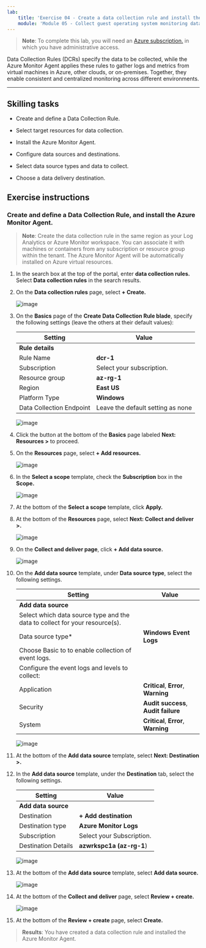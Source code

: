 ```yaml
---
lab:
    title: 'Exercise 04 - Create a data collection rule and install the Azure Monitor Agent'    
    module: 'Module 05 - Collect guest operating system monitoring data from Azure and hybrid virtual machines using Azure Monitor Agent'
---
```



>**Note**: To complete this lab, you will need an [Azure subscription.](https://azure.microsoft.com/en-us/free/?azure-portal=true) in which you have administrative access. 


Data Collection Rules (DCRs) specify the data to be collected, while the Azure Monitor Agent applies these rules to gather logs and metrics from virtual machines in Azure, other clouds, or on-premises. Together, they enable consistent and centralized monitoring across different environments.

---

## Skilling tasks

- Create and define a Data Collection Rule.

- Select target resources for data collection.

- Install the Azure Monitor Agent.
  
- Configure data sources and destinations.

- Select data source types and data to collect.

- Choose a data delivery destination.

## Exercise instructions 

### Create and define a Data Collection Rule, and install the Azure Monitor Agent.

>**Note**: Create the data collection rule in the same region as your Log Analytics or Azure Monitor workspace. You can associate it with machines or containers from any subscription or resource group within the tenant. The Azure Monitor Agent will be automatically installed on Azure virtual resources.

1. In the search box at the top of the portal, enter **data collection rules.** Select **Data collection rules** in the search results.
  
2. On the **Data collection rules** page, select **+ Create.**
  
    ![image](https://github.com/user-attachments/assets/a472bc6f-fa96-4615-a67c-c99e8b9ce7a4)

3. On the **Basics** page of the **Create Data Collection Rule blade**, specify the following settings (leave the others at their default values):

    |Setting|Value|
    |---|---|
    |**Rule details**|
    |Rule Name|**dcr-1**|
    |Subscription|Select your subscription.|
    |Resource group|**az-rg-1**|
    |Region|**East US**|
    |Platform Type|**Windows**|
    |Data Collection Endpoint|Leave the default setting as none|

   ![image](https://github.com/user-attachments/assets/6c63c48f-f7a9-4fb2-8fc0-e22084cd5013)

4. Click the button at the bottom of the **Basics** page labeled **Next: Resources >** to proceed.
   
5. On the **Resources** page, select **+ Add resources.**

   ![image](https://github.com/user-attachments/assets/7e45996b-478b-4be4-9df3-df6127da6cb4)

6. In the **Select a scope** template, check the **Subscription** box in the **Scope.**

   ![image](https://github.com/user-attachments/assets/0d228e47-039e-4418-ae66-025957e368bc)

8. At the bottom of the **Select a scope** template, click **Apply.**
  
9. At the bottom of the **Resources** page, select **Next: Collect and deliver >.**

   ![image](https://github.com/user-attachments/assets/95556211-654f-4810-98a0-5cd8fac13bff)  

11. On the **Collect and deliver page**, click **+ Add data source.**

    ![image](https://github.com/user-attachments/assets/8274b0c1-8617-4889-9aef-78e050f2bd00)

13. On the **Add data source** template, under **Data source type**, select the following settings.
    
    |Setting|Value|
    |---|---|
    |**Add data source**|
    |Select which data source type and the data to collect for your resource(s).|
    |Data source type*|**Windows Event Logs**|
    |Choose Basic to to enable collection of event logs.|
    |Configure the event logs and levels to collect:|
    |Application|**Critical**, **Error**, **Warning**|
    |Security|**Audit success**, **Audit failure**|
    |System|**Critical**, **Error**, **Warning**|

    ![image](https://github.com/user-attachments/assets/33039994-0613-40f4-9c55-03f795b38b9b)

15. At the bottom of the **Add data source** template, select **Next: Destination >.**
   
16. In the **Add data source** template, under the **Destination** tab, select the following settings.
    
    |Setting|Value|
    |---|---|
    |**Add data source**|
    |Destination|**+ Add destination**|
    |Destination type|**Azure Monitor Logs**|
    |Subscription|Select your Subscription.|
    |Destination Details|**azwrkspc1a (az-rg-1**)|
   
    ![image](https://github.com/user-attachments/assets/dc2d2906-4a57-4df9-a33c-fd6ae34a8457)

18. At the bottom of the **Add data source** template, select **Add data source.**

    ![image](https://github.com/user-attachments/assets/4277089c-971c-4334-a49d-6ac6bfe93ff4)

19. At the bottom of the **Collect and deliver** page, select **Review + create.**

    ![image](https://github.com/user-attachments/assets/0235fed9-6309-444c-9269-b9dbd1118b63)

20. At the bottom of the **Review + create** page, select **Create.**

> **Results**: You have created a data collection rule and installed the Azure Monitor Agent.
